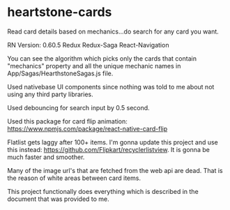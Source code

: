 # heartstone-cards
Read card details based on mechanics...do search for any card you want.

RN Version: 0.60.5
Redux
Redux-Saga
React-Navigation

You can see the algorithm which picks only the cards that contain "mechanics" property and all the unique mechanic names in App/Sagas/HearthstoneSagas.js file.

Used nativebase UI components since nothing was told to me about not using any third party libraries.

Used debouncing for search input by 0.5 second.

Used this package for card flip animation: https://www.npmjs.com/package/react-native-card-flip

Flatlist gets laggy after 100+ items. I'm gonna update this project and use this instead: https://github.com/Flipkart/recyclerlistview. It is gonna be much faster and smoother.

Many of the image url's that are fetched from the web api are dead. That is the reason of white areas between card items.

This project functionally does everything which is described in the document that was provided to me.
